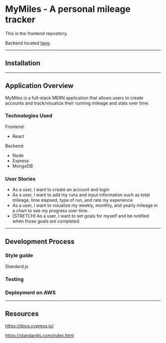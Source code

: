 # MyMiles - A personal mileage tracker

This is the frontend repository.

Backend located <a href="https://github.com/mitchdmarino/MyMiles-backend">here</a>.

<hr>

## Installation

<hr>

## Application Overview

MyMiles is a full-stack MERN application that allows users to create accounts and track/visualize their running mileage and stats over time.

### Technologies Used

Frontend:

-   React

Backend:

-   Node
-   Express
-   MongoDB

### User Stories

-   As a user, I want to create an account and login
-   As a user, I want to add my runs and input information such as total mileage, time elapsed, type of run, and rate my experience
-   As a user, I want to visualize my weekly, monthly, and yearly mileage in a chart to see my progress over time.
-   [STRETCH] As a user, I want to set goals for myself and be notified when those goals are completed.

<hr>

## Development Process

### Style guide
Standard.js


### Testing

### Deployment on AWS

<hr>

## Resources

https://docs.cypress.io/

https://standardjs.com/index.html
